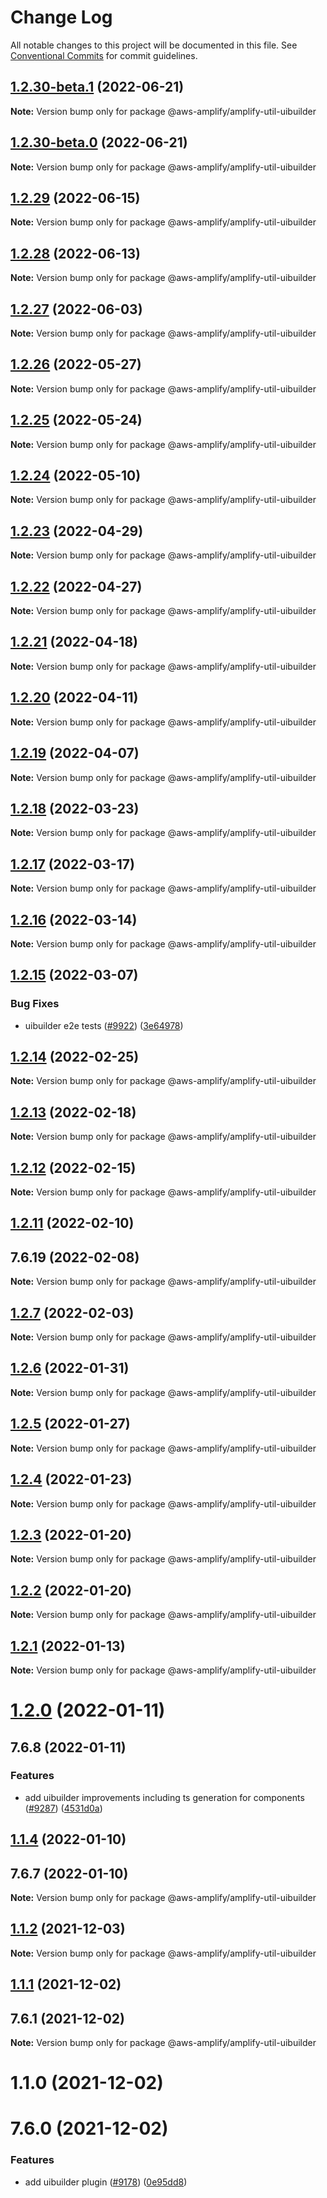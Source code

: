 # Change Log

All notable changes to this project will be documented in this file.
See [Conventional Commits](https://conventionalcommits.org) for commit guidelines.

## [1.2.30-beta.1](https://github.com/aws-amplify/amplify-cli/compare/@aws-amplify/amplify-util-uibuilder@1.2.29...@aws-amplify/amplify-util-uibuilder@1.2.30-beta.1) (2022-06-21)

**Note:** Version bump only for package @aws-amplify/amplify-util-uibuilder





## [1.2.30-beta.0](https://github.com/aws-amplify/amplify-cli/compare/@aws-amplify/amplify-util-uibuilder@1.2.29...@aws-amplify/amplify-util-uibuilder@1.2.30-beta.0) (2022-06-21)

**Note:** Version bump only for package @aws-amplify/amplify-util-uibuilder





## [1.2.29](https://github.com/aws-amplify/amplify-cli/compare/@aws-amplify/amplify-util-uibuilder@1.2.28...@aws-amplify/amplify-util-uibuilder@1.2.29) (2022-06-15)

**Note:** Version bump only for package @aws-amplify/amplify-util-uibuilder





## [1.2.28](https://github.com/aws-amplify/amplify-cli/compare/@aws-amplify/amplify-util-uibuilder@1.2.27...@aws-amplify/amplify-util-uibuilder@1.2.28) (2022-06-13)

**Note:** Version bump only for package @aws-amplify/amplify-util-uibuilder





## [1.2.27](https://github.com/aws-amplify/amplify-cli/compare/@aws-amplify/amplify-util-uibuilder@1.2.26...@aws-amplify/amplify-util-uibuilder@1.2.27) (2022-06-03)

**Note:** Version bump only for package @aws-amplify/amplify-util-uibuilder





## [1.2.26](https://github.com/aws-amplify/amplify-cli/compare/@aws-amplify/amplify-util-uibuilder@1.2.25...@aws-amplify/amplify-util-uibuilder@1.2.26) (2022-05-27)

**Note:** Version bump only for package @aws-amplify/amplify-util-uibuilder





## [1.2.25](https://github.com/aws-amplify/amplify-cli/compare/@aws-amplify/amplify-util-uibuilder@1.2.24...@aws-amplify/amplify-util-uibuilder@1.2.25) (2022-05-24)

**Note:** Version bump only for package @aws-amplify/amplify-util-uibuilder





## [1.2.24](https://github.com/aws-amplify/amplify-cli/compare/@aws-amplify/amplify-util-uibuilder@1.2.23...@aws-amplify/amplify-util-uibuilder@1.2.24) (2022-05-10)

**Note:** Version bump only for package @aws-amplify/amplify-util-uibuilder





## [1.2.23](https://github.com/aws-amplify/amplify-cli/compare/@aws-amplify/amplify-util-uibuilder@1.2.22...@aws-amplify/amplify-util-uibuilder@1.2.23) (2022-04-29)

**Note:** Version bump only for package @aws-amplify/amplify-util-uibuilder





## [1.2.22](https://github.com/aws-amplify/amplify-cli/compare/@aws-amplify/amplify-util-uibuilder@1.2.21...@aws-amplify/amplify-util-uibuilder@1.2.22) (2022-04-27)

**Note:** Version bump only for package @aws-amplify/amplify-util-uibuilder





## [1.2.21](https://github.com/aws-amplify/amplify-cli/compare/@aws-amplify/amplify-util-uibuilder@1.2.20...@aws-amplify/amplify-util-uibuilder@1.2.21) (2022-04-18)

**Note:** Version bump only for package @aws-amplify/amplify-util-uibuilder





## [1.2.20](https://github.com/aws-amplify/amplify-cli/compare/@aws-amplify/amplify-util-uibuilder@1.2.19...@aws-amplify/amplify-util-uibuilder@1.2.20) (2022-04-11)

**Note:** Version bump only for package @aws-amplify/amplify-util-uibuilder





## [1.2.19](https://github.com/aws-amplify/amplify-cli/compare/@aws-amplify/amplify-util-uibuilder@1.2.18...@aws-amplify/amplify-util-uibuilder@1.2.19) (2022-04-07)

**Note:** Version bump only for package @aws-amplify/amplify-util-uibuilder





## [1.2.18](https://github.com/aws-amplify/amplify-cli/compare/@aws-amplify/amplify-util-uibuilder@1.2.17...@aws-amplify/amplify-util-uibuilder@1.2.18) (2022-03-23)

**Note:** Version bump only for package @aws-amplify/amplify-util-uibuilder





## [1.2.17](https://github.com/aws-amplify/amplify-cli/compare/@aws-amplify/amplify-util-uibuilder@1.2.16...@aws-amplify/amplify-util-uibuilder@1.2.17) (2022-03-17)

**Note:** Version bump only for package @aws-amplify/amplify-util-uibuilder





## [1.2.16](https://github.com/aws-amplify/amplify-cli/compare/@aws-amplify/amplify-util-uibuilder@1.2.15...@aws-amplify/amplify-util-uibuilder@1.2.16) (2022-03-14)

**Note:** Version bump only for package @aws-amplify/amplify-util-uibuilder





## [1.2.15](https://github.com/aws-amplify/amplify-cli/compare/@aws-amplify/amplify-util-uibuilder@1.2.14...@aws-amplify/amplify-util-uibuilder@1.2.15) (2022-03-07)


### Bug Fixes

* uibuilder e2e tests ([#9922](https://github.com/aws-amplify/amplify-cli/issues/9922)) ([3e64978](https://github.com/aws-amplify/amplify-cli/commit/3e649783f5df6a768e4861d1a794591eff214988))





## [1.2.14](https://github.com/aws-amplify/amplify-cli/compare/@aws-amplify/amplify-util-uibuilder@1.2.13...@aws-amplify/amplify-util-uibuilder@1.2.14) (2022-02-25)

**Note:** Version bump only for package @aws-amplify/amplify-util-uibuilder





## [1.2.13](https://github.com/aws-amplify/amplify-cli/compare/@aws-amplify/amplify-util-uibuilder@1.2.12...@aws-amplify/amplify-util-uibuilder@1.2.13) (2022-02-18)

**Note:** Version bump only for package @aws-amplify/amplify-util-uibuilder





## [1.2.12](https://github.com/aws-amplify/amplify-cli/compare/@aws-amplify/amplify-util-uibuilder@1.2.11...@aws-amplify/amplify-util-uibuilder@1.2.12) (2022-02-15)

**Note:** Version bump only for package @aws-amplify/amplify-util-uibuilder





## [1.2.11](https://github.com/aws-amplify/amplify-cli/compare/@aws-amplify/amplify-util-uibuilder@1.2.7...@aws-amplify/amplify-util-uibuilder@1.2.11) (2022-02-10)



## 7.6.19 (2022-02-08)

**Note:** Version bump only for package @aws-amplify/amplify-util-uibuilder





## [1.2.7](https://github.com/aws-amplify/amplify-cli/compare/@aws-amplify/amplify-util-uibuilder@1.2.6...@aws-amplify/amplify-util-uibuilder@1.2.7) (2022-02-03)

**Note:** Version bump only for package @aws-amplify/amplify-util-uibuilder





## [1.2.6](https://github.com/aws-amplify/amplify-cli/compare/@aws-amplify/amplify-util-uibuilder@1.2.5...@aws-amplify/amplify-util-uibuilder@1.2.6) (2022-01-31)

**Note:** Version bump only for package @aws-amplify/amplify-util-uibuilder





## [1.2.5](https://github.com/aws-amplify/amplify-cli/compare/@aws-amplify/amplify-util-uibuilder@1.2.4...@aws-amplify/amplify-util-uibuilder@1.2.5) (2022-01-27)

**Note:** Version bump only for package @aws-amplify/amplify-util-uibuilder





## [1.2.4](https://github.com/aws-amplify/amplify-cli/compare/@aws-amplify/amplify-util-uibuilder@1.2.3...@aws-amplify/amplify-util-uibuilder@1.2.4) (2022-01-23)

**Note:** Version bump only for package @aws-amplify/amplify-util-uibuilder





## [1.2.3](https://github.com/aws-amplify/amplify-cli/compare/@aws-amplify/amplify-util-uibuilder@1.2.2...@aws-amplify/amplify-util-uibuilder@1.2.3) (2022-01-20)

**Note:** Version bump only for package @aws-amplify/amplify-util-uibuilder





## [1.2.2](https://github.com/aws-amplify/amplify-cli/compare/@aws-amplify/amplify-util-uibuilder@1.2.1...@aws-amplify/amplify-util-uibuilder@1.2.2) (2022-01-20)

**Note:** Version bump only for package @aws-amplify/amplify-util-uibuilder





## [1.2.1](https://github.com/aws-amplify/amplify-cli/compare/@aws-amplify/amplify-util-uibuilder@1.2.0...@aws-amplify/amplify-util-uibuilder@1.2.1) (2022-01-13)

**Note:** Version bump only for package @aws-amplify/amplify-util-uibuilder





# [1.2.0](https://github.com/aws-amplify/amplify-cli/compare/@aws-amplify/amplify-util-uibuilder@1.1.4...@aws-amplify/amplify-util-uibuilder@1.2.0) (2022-01-11)



## 7.6.8 (2022-01-11)


### Features

* add uibuilder improvements including ts generation for components ([#9287](https://github.com/aws-amplify/amplify-cli/issues/9287)) ([4531d0a](https://github.com/aws-amplify/amplify-cli/commit/4531d0aaf293ded66abda32d8b4db7c2137daa27))





## [1.1.4](https://github.com/aws-amplify/amplify-cli/compare/@aws-amplify/amplify-util-uibuilder@1.1.2...@aws-amplify/amplify-util-uibuilder@1.1.4) (2022-01-10)



## 7.6.7 (2022-01-10)

**Note:** Version bump only for package @aws-amplify/amplify-util-uibuilder





## [1.1.2](https://github.com/aws-amplify/amplify-cli/compare/@aws-amplify/amplify-util-uibuilder@1.1.1...@aws-amplify/amplify-util-uibuilder@1.1.2) (2021-12-03)

**Note:** Version bump only for package @aws-amplify/amplify-util-uibuilder





## [1.1.1](https://github.com/aws-amplify/amplify-cli/compare/@aws-amplify/amplify-util-uibuilder@1.1.0...@aws-amplify/amplify-util-uibuilder@1.1.1) (2021-12-02)



## 7.6.1 (2021-12-02)

**Note:** Version bump only for package @aws-amplify/amplify-util-uibuilder





# 1.1.0 (2021-12-02)



# 7.6.0 (2021-12-02)


### Features

* add uibuilder plugin ([#9178](https://github.com/aws-amplify/amplify-cli/issues/9178)) ([0e95dd8](https://github.com/aws-amplify/amplify-cli/commit/0e95dd8dc2b9cdcc54dcd7a7b896891e17b37f1d))
